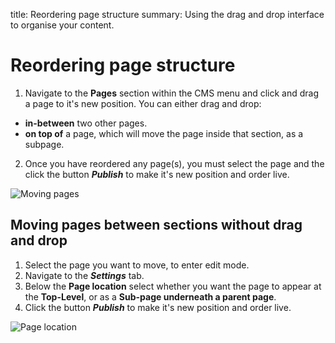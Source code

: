 title: Reordering page structure
summary: Using the drag and drop interface to organise your content.

# Reordering page structure

1. Navigate to the **Pages** section within the CMS menu and click and drag a page to it's new position. You can either drag and drop:
* **in-between** two other pages.
* **on top of** a page, which will move the page inside that section, as a subpage.
2. Once you have reordered any page(s), you must select the page and the click the button ***Publish*** to make it's new position and order live.

![Moving pages](/_images/moving-pages.png)

## Moving pages between sections without drag and drop

1. Select the page you want to move, to enter edit mode.
2. Navigate to the ***Settings*** tab.
3. Below the **Page location** select whether you want the page to appear at the **Top-Level**, or as a **Sub-page underneath a parent page**.
4. Click the button ***Publish*** to make it's new position and order live.

![Page location](/_images/settings-page-location.png)
